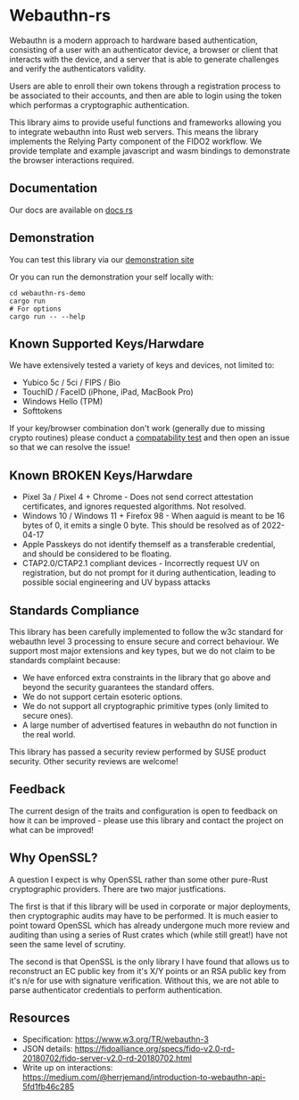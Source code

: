 
Webauthn-rs
==========

Webauthn is a modern approach to hardware based authentication, consisting of
a user with an authenticator device, a browser or client that interacts with the
device, and a server that is able to generate challenges and verify the
authenticators validity.

Users are able to enroll their own tokens through a registration process to
be associated to their accounts, and then are able to login using the token
which performas a cryptographic authentication.

This library aims to provide useful functions and frameworks allowing you to
integrate webauthn into Rust web servers. This means the library implements the
Relying Party component of the FIDO2 workflow. We provide template and
example javascript and wasm bindings to demonstrate the browser interactions required.

Documentation
-------------

Our docs are available on [docs rs](https://docs.rs/webauthn-rs/latest/webauthn_rs/)

Demonstration
-------------

You can test this library via our [demonstration site](https://webauthn.firstyear.id.au/)

Or you can run the demonstration your self locally with:

    cd webauthn-rs-demo
    cargo run
    # For options
    cargo run -- --help

Known Supported Keys/Harwdare
-----------------------------

We have extensively tested a variety of keys and devices, not limited to:

* Yubico 5c / 5ci / FIPS / Bio
* TouchID / FaceID (iPhone, iPad, MacBook Pro)
* Windows Hello (TPM)
* Softtokens

If your key/browser combination don't work (generally due to missing crypto routines)
please conduct a [compatability test](https://webauthn.firstyear.id.au/compat_test) and then open
an issue so that we can resolve the issue!

Known BROKEN Keys/Harwdare
--------------------------

* Pixel 3a / Pixel 4 + Chrome - Does not send correct attestation certificates,
  and ignores requested algorithms. Not resolved.
* Windows 10 / Windows 11 + Firefox 98 - When aaguid is meant
  to be 16 bytes of 0, it emits a single 0 byte. This should be resolved as of 2022-04-17
* Apple Passkeys do not identify themself as a transferable credential, and should be considered
  to be floating.
* CTAP2.0/CTAP2.1 compliant devices - Incorrectly request UV on registration, but do not prompt for
  it during authentication, leading to possible social engineering and UV bypass attacks

Standards Compliance
--------------------

This library has been carefully implemented to follow the w3c standard for webauthn level 3 processing
to ensure secure and correct behaviour. We support most major extensions and key types, but we do not claim
to be standards complaint because:

* We have enforced extra constraints in the library that go above and beyond the security guarantees the standard offers.
* We do not support certain esoteric options.
* We do not support all cryptographic primitive types (only limited to secure ones).
* A large number of advertised features in webauthn do not function in the real world.

This library has passed a security review performed by SUSE product security. Other security reviews
are welcome!

Feedback
--------

The current design of the traits and configuration is open to feedback on how it
can be improved - please use this library and contact the project on what can be
improved!

Why OpenSSL?
------------

A question I expect is why OpenSSL rather than some other pure-Rust cryptographic
providers. There are two major justfications.

The first is that if this library will be used in corporate or major deployments,
then cryptographic audits may have to be performed. It is much easier to point
toward OpenSSL which has already undergone much more review and auditing than
using a series of Rust crates which (while still great!) have not seen the same
level of scrutiny.

The second is that OpenSSL is the only library I have found that allows us to
reconstruct an EC public key from it's X/Y points or an RSA public key from it's
n/e for use with signature verification.
Without this, we are not able to parse authenticator credentials to perform authentication.

Resources
---------

* Specification: https://www.w3.org/TR/webauthn-3
* JSON details: https://fidoalliance.org/specs/fido-v2.0-rd-20180702/fido-server-v2.0-rd-20180702.html
* Write up on interactions: https://medium.com/@herrjemand/introduction-to-webauthn-api-5fd1fb46c285



